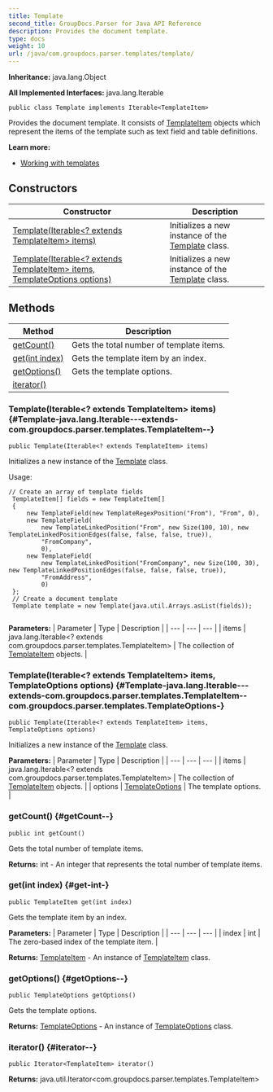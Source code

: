 ```yaml
---
title: Template
second_title: GroupDocs.Parser for Java API Reference
description: Provides the document template.
type: docs
weight: 10
url: /java/com.groupdocs.parser.templates/template/
---
```

**Inheritance:**
java.lang.Object

**All Implemented Interfaces:**
java.lang.Iterable
```
public class Template implements Iterable<TemplateItem>
```

Provides the document template. It consists of [TemplateItem](../../com.groupdocs.parser.templates/templateitem) objects which represent the items of the template such as text field and table definitions.

**Learn more:**

 *  [Working with templates][]


[Working with templates]: https://docs.groupdocs.com/display/parserjava/Working+with+templates
## Constructors

| Constructor | Description |
| --- | --- |
| [Template(Iterable<? extends TemplateItem> items)](#Template-java.lang.Iterable---extends-com.groupdocs.parser.templates.TemplateItem--) | Initializes a new instance of the [Template](../../com.groupdocs.parser.templates/template) class. |
| [Template(Iterable<? extends TemplateItem> items, TemplateOptions options)](#Template-java.lang.Iterable---extends-com.groupdocs.parser.templates.TemplateItem--com.groupdocs.parser.templates.TemplateOptions-) | Initializes a new instance of the [Template](../../com.groupdocs.parser.templates/template) class. |
## Methods

| Method | Description |
| --- | --- |
| [getCount()](#getCount--) | Gets the total number of template items. |
| [get(int index)](#get-int-) | Gets the template item by an index. |
| [getOptions()](#getOptions--) | Gets the template options. |
| [iterator()](#iterator--) |  |
### Template(Iterable<? extends TemplateItem> items) {#Template-java.lang.Iterable---extends-com.groupdocs.parser.templates.TemplateItem--}
```
public Template(Iterable<? extends TemplateItem> items)
```


Initializes a new instance of the [Template](../../com.groupdocs.parser.templates/template) class.

Usage:

```
// Create an array of template fields
 TemplateItem[] fields = new TemplateItem[]
 {
     new TemplateField(new TemplateRegexPosition("From"), "From", 0),
     new TemplateField(
         new TemplateLinkedPosition("From", new Size(100, 10), new TemplateLinkedPositionEdges(false, false, false, true)),
         "FromCompany",
         0),
     new TemplateField(
         new TemplateLinkedPosition("FromCompany", new Size(100, 30), new TemplateLinkedPositionEdges(false, false, false, true)),
         "FromAddress",
         0)
 };
 // Create a document template
 Template template = new Template(java.util.Arrays.asList(fields));
 
```

**Parameters:**
| Parameter | Type | Description |
| --- | --- | --- |
| items | java.lang.Iterable<? extends com.groupdocs.parser.templates.TemplateItem> | The collection of [TemplateItem](../../com.groupdocs.parser.templates/templateitem) objects. |

### Template(Iterable<? extends TemplateItem> items, TemplateOptions options) {#Template-java.lang.Iterable---extends-com.groupdocs.parser.templates.TemplateItem--com.groupdocs.parser.templates.TemplateOptions-}
```
public Template(Iterable<? extends TemplateItem> items, TemplateOptions options)
```


Initializes a new instance of the [Template](../../com.groupdocs.parser.templates/template) class.

**Parameters:**
| Parameter | Type | Description |
| --- | --- | --- |
| items | java.lang.Iterable<? extends com.groupdocs.parser.templates.TemplateItem> | The collection of [TemplateItem](../../com.groupdocs.parser.templates/templateitem) objects. |
| options | [TemplateOptions](../../com.groupdocs.parser.templates/templateoptions) | The template options. |

### getCount() {#getCount--}
```
public int getCount()
```


Gets the total number of template items.

**Returns:**
int - An integer that represents the total number of template items.
### get(int index) {#get-int-}
```
public TemplateItem get(int index)
```


Gets the template item by an index.

**Parameters:**
| Parameter | Type | Description |
| --- | --- | --- |
| index | int | The zero-based index of the template item. |

**Returns:**
[TemplateItem](../../com.groupdocs.parser.templates/templateitem) - An instance of [TemplateItem](../../com.groupdocs.parser.templates/templateitem) class.
### getOptions() {#getOptions--}
```
public TemplateOptions getOptions()
```


Gets the template options.

**Returns:**
[TemplateOptions](../../com.groupdocs.parser.templates/templateoptions) - An instance of [TemplateOptions](../../com.groupdocs.parser.templates/templateoptions) class.
### iterator() {#iterator--}
```
public Iterator<TemplateItem> iterator()
```




**Returns:**
java.util.Iterator<com.groupdocs.parser.templates.TemplateItem>
